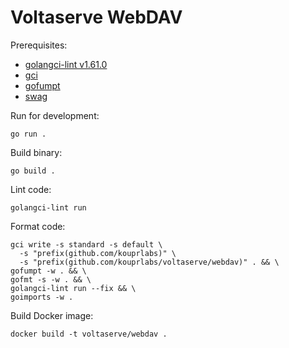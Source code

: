 # Voltaserve WebDAV

Prerequisites:

- [golangci-lint v1.61.0](https://github.com/golangci/golangci-lint/releases/tag/v1.61.0)
- [gci](https://github.com/daixiang0/gci)
- [gofumpt](https://github.com/mvdan/gofumpt)
- [swag](https://github.com/swaggo/swag)

Run for development:

```shell
go run .
```

Build binary:

```shell
go build .
```

Lint code:

```shell
golangci-lint run
```

Format code:

```shell
gci write -s standard -s default \
  -s "prefix(github.com/kouprlabs)" \
  -s "prefix(github.com/kouprlabs/voltaserve/webdav)" . && \
gofumpt -w . && \
gofmt -s -w . && \
golangci-lint run --fix && \
goimports -w .
```

Build Docker image:

```shell
docker build -t voltaserve/webdav .
```
